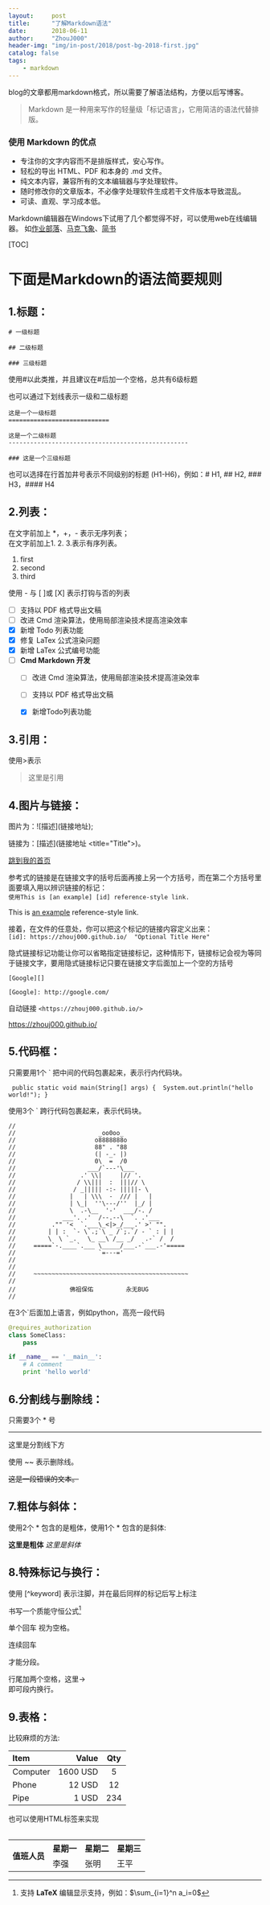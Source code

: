 ```yaml
---
layout:     post
title:      "了解Markdown语法"
date:       2018-06-11
author:     "ZhouJ000"
header-img: "img/in-post/2018/post-bg-2018-first.jpg"
catalog: false
tags:
    - markdown
---
```


blog的文章都用markdown格式，所以需要了解语法结构，方便以后写博客。

>Markdown 是一种用来写作的轻量级「标记语言」，它用简洁的语法代替排版。

### 使用 Markdown 的优点
- 专注你的文字内容而不是排版样式，安心写作。
- 轻松的导出 HTML、PDF 和本身的 .md 文件。
- 纯文本内容，兼容所有的文本编辑器与字处理软件。
- 随时修改你的文章版本，不必像字处理软件生成若干文件版本导致混乱。
- 可读、直观、学习成本低。

Markdown编辑器在Windows下试用了几个都觉得不好，可以使用web在线编辑器。
如[作业部落](https://www.zybuluo.com/mdeditor)、[马克飞象](https://maxiang.io/)、[简书](https://www.jianshu.com/)

[TOC]


# 下面是Markdown的语法简要规则

## 1.标题：
```
# 一级标题

## 二级标题

### 三级标题
```
使用#以此类推，并且建议在#后加一个空格，总共有6级标题

也可以通过下划线表示一级和二级标题
```
这是一个一级标题
============================

这是一个二级标题
--------------------------------------------------

### 这是一个三级标题
```
也可以选择在行首加井号表示不同级别的标题 (H1-H6)，例如：# H1, ## H2, ### H3，#### H4


## 2.列表：
在文字前加上 *，+，- 表示无序列表；  
在文字前加上1. 2. 3.表示有序列表。

1. first
2. second
3. third

使用 - 与 [ ]或 [X] 表示打钩与否的列表

- [ ] 支持以 PDF 格式导出文稿
- [ ] 改进 Cmd 渲染算法，使用局部渲染技术提高渲染效率
- [x] 新增 Todo 列表功能
- [x] 修复 LaTex 公式渲染问题
- [x] 新增 LaTex 公式编号功能
- [ ] **Cmd Markdown 开发**
    - [ ] 改进 Cmd 渲染算法，使用局部渲染技术提高渲染效率
    - [ ] 支持以 PDF 格式导出文稿
    - [x] 新增Todo列表功能


## 3.引用：
使用>表示
> 这里是引用

## 4.图片与链接：
图片为：\!\[描述](链接地址);

链接为：\[描述](链接地址 <title="Title">)。

[跳到我的首页](https://zhouj000.github.io/ "myHome")

参考式的链接是在链接文字的括号后面再接上另一个方括号，而在第二个方括号里面要填入用以辨识链接的标记：  
`使用This is [an example] [id] reference-style link.`

This is [an example][id] reference-style link.

接着，在文件的任意处，你可以把这个标记的链接内容定义出来：  
`[id]: https://zhouj000.github.io/  "Optional Title Here"`

[id]: https://zhouj000.github.io/  "Optional Title Here"

隐式链接标记功能让你可以省略指定链接标记，这种情形下，链接标记会视为等同于链接文字，要用隐式链接标记只要在链接文字后面加上一个空的方括号
```
[Google][]

[Google]: http://google.com/
```

自动链接
`<https://zhouj000.github.io/>`

<https://zhouj000.github.io/>

## 5.代码框：

只需要用1个 ` 把中间的代码包裹起来，表示行内代码块。

` public static void main(String[] args) {	System.out.println("hello world!");	}`

使用3个 ` 跨行代码包裹起来，表示代码块。
``` 
//
//                       _oo0oo_
//                      o8888888o
//                      88" . "88
//                      (| -_- |)
//                      0\  =  /0
//                    ___/`---'\___
//                  .' \\|     |// '.
//                 / \\|||  :  |||// \
//                / _||||| -:- |||||- \
//               |   | \\\  -  /// |   |
//               | \_|  ''\---/''  |_/ |
//               \  .-\__  '-'  ___/-. /
//             ___'. .'  /--.--\  `. .'___
//          ."" '<  `.___\_<|>_/___.' >' "".
//         | | :  `- \`.;`\ _ /`;.`/ - ` : | |
//         \  \ `_.   \_ __\ /__ _/   .-` /  /
//     =====`-.____`.___ \_____/___.-`___.-'=====
//                       `=---='
//
//
//     ~~~~~~~~~~~~~~~~~~~~~~~~~~~~~~~~~~~~~~~~~~~
//
//               佛祖保佑         永无BUG
//
```

在3个`后面加上语言，例如python，高亮一段代码
```python
@requires_authorization
class SomeClass:
    pass

if __name__ == '__main__':
    # A comment
    print 'hello world'
```


## 6.分割线与删除线：
只需要3个 * 号

***

这里是分割线下方

使用 ~~ 表示删除线。

~~这是一段错误的文本。~~



## 7.粗体与斜体：
使用2个 * 包含的是粗体，使用1个 * 包含的是斜体:

**这里是粗体**  *这里是斜体*

## 8.特殊标记与换行：

使用 [^keyword] 表示注脚，并在最后同样的标记后写上标注
 
书写一个质能守恒公式[^LaTeX]


单个回车 视为空格。

连续回车

才能分段。

行尾加两个空格，这里->  
即可段内换行。


## 9.表格：

比较麻烦的方法:

| Item      |    Value | Qty  |
| :-------- | --------:| :--: |
| Computer  | 1600 USD |  5   |
| Phone     |   12 USD |  12  |
| Pipe      |    1 USD | 234  |


也可以使用HTML标签<table>来实现

<table>
    <tr>
        <th rowspan="2">值班人员</th>
        <th>星期一</th>
        <th>星期二</th>
        <th>星期三</th>
    </tr>
    <tr>
        <td>李强</td>
        <td>张明</td>
        <td>王平</td>
    </tr>
</table>




[^LaTeX]: 支持 **LaTeX** 编辑显示支持，例如：$\sum_{i=1}^n a_i=0$